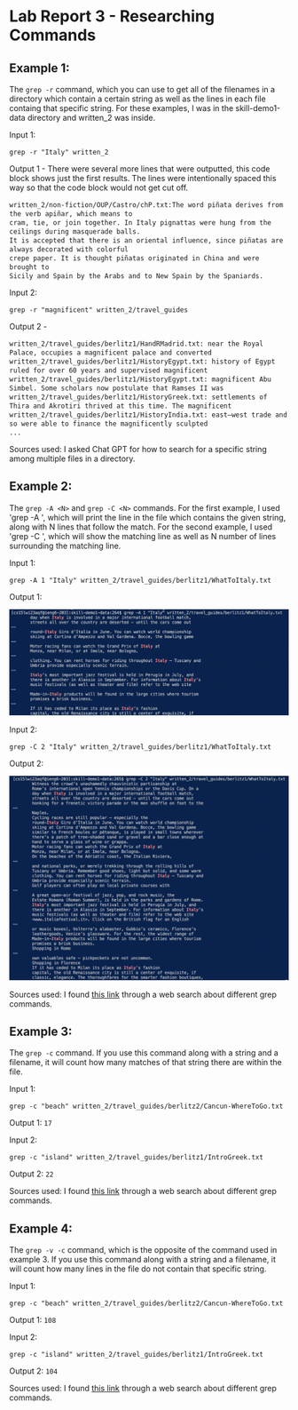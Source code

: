 # Lab Report 3 - Researching Commands

## Example 1:

The `grep -r` command, which you can use to get all of the filenames in a directory which contain a certain string as well as the lines in each file containg that specific string. For these examples, I was in the skill-demo1-data directory and written_2 was inside. 

Input 1:
```
grep -r "Italy" written_2
```
Output 1 - There were several more lines that were outputted, this code block shows just the first results. The lines were intentionally spaced this way so that the code block would not get cut off. 

```
written_2/non-fiction/OUP/Castro/chP.txt:The word piñata derives from the verb apiñar, which means to 
cram, tie, or join together. In Italy pignattas were hung from the ceilings during masquerade balls. 
It is accepted that there is an oriental influence, since piñatas are always decorated with colorful 
crepe paper. It is thought piñatas originated in China and were brought to 
Sicily and Spain by the Arabs and to New Spain by the Spaniards.
```

Input 2:
```
grep -r "magnificent" written_2/travel_guides
```
Output 2 -

```
written_2/travel_guides/berlitz1/HandRMadrid.txt: near the Royal Palace, occupies a magnificent palace and converted
written_2/travel_guides/berlitz1/HistoryEgypt.txt: history of Egypt ruled for over 60 years and supervised magnificent
written_2/travel_guides/berlitz1/HistoryEgypt.txt: magnificent Abu Simbel. Some scholars now postulate that Ramses II was
written_2/travel_guides/berlitz1/HistoryGreek.txt: settlements of Thira and Akrotiri thrived at this time. The magnificent
written_2/travel_guides/berlitz1/HistoryIndia.txt: east–west trade and so were able to finance the magnificently sculpted
...
```

Sources used: I asked Chat GPT for how to search for a specific string among multiple files in a directory. 

## Example 2:

The `grep -A <N>` and `grep -C <N>` commands. For the first example, I used 'grep -A <N>', which will print the line in the file which contains the given string, along with N lines that follow the match. For the second example, I used 'grep -C <N>', which will show the matching line as well as N number of lines surrounding the matching line. 

Input 1:
```
grep -A 1 "Italy" written_2/travel_guides/berlitz1/WhatToItaly.txt
```
Output 1:

![Image](https://raw.githubusercontent.com/sahananar/cse15l-lab-reports/main/Screen%20Shot%202023-02-13%20at%208.36.38%20PM.png)

Input 2:
```
grep -C 2 "Italy" written_2/travel_guides/berlitz1/WhatToItaly.txt
```
Output 2: 

![Image](https://raw.githubusercontent.com/sahananar/cse15l-lab-reports/main/Screen%20Shot%202023-02-13%20at%208.36.57%20PM.png)

Sources used: I found [this link](https://www.thegeekstuff.com/2009/03/15-practical-unix-grep-command-examples/) through a web search about different grep commands. 
  
## Example 3:
  
The `grep -c` command. If you use this command along with a string and a filename, it will count how many matches of that string there are within the file. 

Input 1:
```
grep -c "beach" written_2/travel_guides/berlitz2/Cancun-WhereToGo.txt
```
Output 1:
`17`

Input 2:
```
grep -c "island" written_2/travel_guides/berlitz1/IntroGreek.txt
```
Output 2: 
`22`

Sources used: I found [this link](https://www.thegeekstuff.com/2009/03/15-practical-unix-grep-command-examples/) through a web search about different grep commands. 
  
## Example 4:
  
The `grep -v -c` command, which is the opposite of the command used in example 3. If you use this command along with a string and a filename, it will count how many lines in the file do not contain that specific string. 

Input 1:
```
grep -c "beach" written_2/travel_guides/berlitz2/Cancun-WhereToGo.txt
```
Output 1:
`108`

Input 2:
```
grep -c "island" written_2/travel_guides/berlitz1/IntroGreek.txt
```
Output 2: 
`104`

Sources used: I found [this link](https://www.thegeekstuff.com/2009/03/15-practical-unix-grep-command-examples/) through a web search about different grep commands. 
